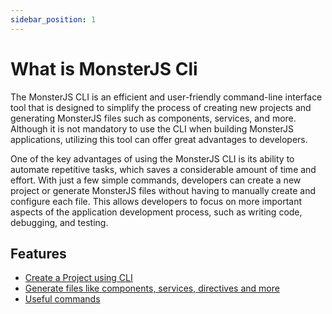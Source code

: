 ```yaml
---
sidebar_position: 1
---
```


# What is MonsterJS Cli

The MonsterJS CLI is an efficient and user-friendly command-line interface tool that is designed to simplify the process of creating new projects and generating MonsterJS files such as components, services, and more. Although it is not mandatory to use the CLI when building MonsterJS applications, utilizing this tool can offer great advantages to developers.

One of the key advantages of using the MonsterJS CLI is its ability to automate repetitive tasks, which saves a considerable amount of time and effort. With just a few simple commands, developers can create a new project or generate MonsterJS files without having to manually create and configure each file. This allows developers to focus on more important aspects of the application development process, such as writing code, debugging, and testing.

## Features

- [Create a Project using CLI](../cli/cli-create-application)
- [Generate files like components, services, directives and more](../cli/cli-generate-commands)
- [Useful commands](../cli/cli-useful-commands)
